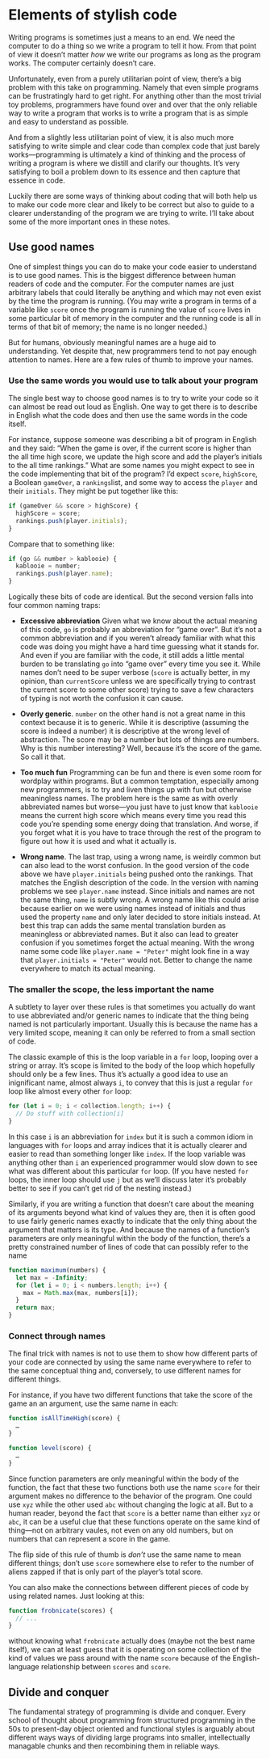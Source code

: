 # Elements of stylish code

Writing programs is sometimes just a means to an end. We need the
computer to do a thing so we write a program to tell it how. From that
point of view it doesn’t matter *how* we write our programs as long as
the program works. The computer certainly doesn’t care.

Unfortunately, even from a purely utilitarian point of view, there’s a
big problem with this take on programming. Namely that even simple
programs can be frustratingly hard to get right. For anything other
than the most trivial toy problems, programmers have found over and
over that the only reliable way to write a program that works is to
write a program that is as simple and easy to understand as possible.

And from a slightly less utilitarian point of view, it is also much
more satisfying to write simple and clear code than complex code that
just barely works—programming is ultimately a kind of thinking and the
process of writing a program is where we distill and clarify our
thoughts. It’s very satisfying to boil a problem down to its essence
and then capture that essence in code.

Luckily there are some ways of thinking about coding that will both
help us to make our code more clear and likely to be correct but also
to guide to a clearer understanding of the program we are trying to
write. I’ll take about some of the more important ones in these notes.

## Use good names

One of simplest things you can do to make your code easier to
understand is to use good names. This is the biggest difference
between human readers of code and the computer. For the computer names
are just arbitrary labels that could literally be anything and which
may not even exist by the time the program is running. (You may write
a program in terms of a variable like `score` once the program is
running the value of `score` lives in some particular bit of memory in
the computer and the running code is all in terms of that bit of
memory; the name is no longer needed.)

But for humans, obviously meaningful names are a huge aid to
understanding. Yet despite that, new programmers tend to not pay
enough attention to names. Here are a few rules of thumb to improve
your names.

### Use the same words you would use to talk about your program

The single best way to choose good names is to try to write your code
so it can almost be read out loud as English. One way to get there is
to describe in English what the code does and then use the same words
in the code itself.

For instance, suppose someone was describing a bit of program in
English and they said: “When the game is over, if the current score is
higher than the all time high score, we update the high score and add
the player’s initials to the all time rankings.” What are some names
you might expect to see in the code implementing that bit of the
program? I’d expect `score`, `highScore`, a Boolean `gameOver`, a
`rankings`list, and some way to access the `player` and their
`initials`. They might be put together like this:

```javascript
if (gameOver && score > highScore) {
  highScore = score;
  rankings.push(player.initials);
}
```

Compare that to something like:

```javascript
if (go && number > kablooie) {
  kablooie = number;
  rankings.push(player.name);
}
```

Logically these bits of code are identical. But the second version
falls into four common naming traps:

- **Excessive abbreviation** Given what we know about the actual
  meaning of this code, `go` is probably an abbreviation for “game
  over”. But it’s not a common abbreviation and if you weren’t already
  familiar with what this code was doing you might have a hard time
  guessing what it stands for. And even if you are familiar with the
  code, it still adds a little mental burden to be translating `go`
  into “game over” every time you see it. While names don’t need to be
  super verbose (`score` is actually better, in my opinion, than
  `currentScore` unless we are specifically trying to contrast the
  current score to some other score) trying to save a few characters
  of typing is not worth the confusion it can cause.

- **Overly generic**. `number` on the other hand is not a great name
  in this context because it is to generic. While it is descriptive
  (assuming the score is indeed a number) it is descriptive at the
  wrong level of abstraction. The score may be a number but lots of
  things are numbers. Why is this number interesting? Well, because
  it’s the score of the game. So call it that.

- **Too much fun** Programming can be fun and there is even some room
  for wordplay within programs. But a common temptation, especially
  among new programmers, is to try and liven things up with fun but
  otherwise meaningless names. The problem here is the same as with
  overly abbreviated names but worse—you just have to just know that
  `kablooie` means the current high score which means every time you
  read this code you’re spending some energy doing that translation.
  And worse, if you forget what it is you have to trace through the
  rest of the program to figure out how it is used and what it
  actually is.

- **Wrong name**. The last trap, using a wrong name, is weirdly common
  but can also lead to the worst confusion. In the good version of the
  code above we have `player.initials` being pushed onto the rankings.
  That matches the English description of the code. In the version
  with naming problems we see `player.name` instead. Since initials
  and names are not the same thing, `name` is subtly wrong. A wrong
  name like this could arise because earlier on we were using names
  instead of initials and thus used the property `name` and only later
  decided to store initials instead. At best this trap can adds the
  same mental translation burden as meaningless or abbreviated names.
  But it also can lead to greater confusion if you sometimes forget
  the actual meaning. With the wrong name some code like `player.name
  = "Peter"` might look fine in a way that `player.initials = "Peter"`
  would not. Better to change the name everywhere to match its actual
  meaning.


### The smaller the scope, the less important the name

A subtlety to layer over these rules is that sometimes you actually do
want to use abbreviated and/or generic names to indicate that the
thing being named is not particularly important. Usually this is
because the name has a very limited scope, meaning it can only be
referred to from a small section of code.

The classic example of this is the loop variable in a `for` loop,
looping over a string or array. It’s scope is limited to the body of
the loop which hopefully should only be a few lines. Thus it’s
actually a good idea to use an inignificant name, almost always `i`,
to convey that this is just a regular `for` loop like almost every
other `for` loop:

```javascript
for (let i = 0; i < collection.length; i++) {
  // Do stuff with collection[i]
}
```

In this case `i` is an abbreviation for `index` but it is such a
common idiom in languages with `for` loops and array indices that it
is actually clearer and easier to read than something longer like
`index`. If the loop variable was anything other than `i` an
experienced programmer would slow down to see what was different about
this particular `for` loop. (If you have nested `for` loops, the inner
loop should use `j` but as we’ll discuss later it’s probably better to
see if you can’t get rid of the nesting instead.)

Similarly, if you are writing a function that doesn’t care about the
meaning of its arguments beyond what kind of values they are, then it
is often good to use fairly generic names exactly to indicate that the
only thing about the argument that matters is its type. And because
the names of a function’s parameters are only meaningful within the
body of the function, there’s a pretty constrained number of lines of
code that can possibly refer to the name

```javascript
function maximum(numbers) {
  let max = -Infinity;
  for (let i = 0; i < numbers.length; i++) {
    max = Math.max(max, numbers[i]);
  }
  return max;
}
```

### Connect through names

The final trick with names is not to use them to show how different
parts of your code are connected by using the same name everywhere to
refer to the same conceptual thing and, conversely, to use different
names for different things.

For instance, if you have two different functions that take the score
of the game an an argument, use the same name in each:

```javascript
function isAllTimeHigh(score) {
  …
}

function level(score) {
  …
}

```

Since function parameters are only meaningful within the body of the
function, the fact that these two functions both use the name `score`
for their argument makes no difference to the behavior of the program.
One could use `xyz` while the other used `abc` without changing the
logic at all. But to a human reader, beyond the fact that `score` is a
better name than either `xyz` or `abc`, it can be a useful clue that
these functions operate on the same kind of thing—not on arbitrary
vaules, not even on any old numbers, but on numbers that can represent
a score in the game.

The flip side of this rule of thumb is *don’t* use the same name to
mean different things; don’t use `score` somewhere else to refer to
the number of aliens zapped if that is only part of the player’s total
score.

You can also make the connections between different pieces of code by
using related names. Just looking at this:

```javascript
function frobnicate(scores) {
  // ...
}
```

without knowing what `frobnicate` actually does (maybe not the best
name itself), we can at least guess that it is operating on some
collection of the kind of values we pass around with the name `score`
because of the English-language relationship between `scores` and
`score`.



## Divide and conquer

The fundamental strategy of programming is divide and conquer. Every
school of thought about programming from structured programming in the
50s to present-day object oriented and functional styles is arguably
about different ways ways of dividing large programs into smaller,
intellectually managable chunks and then recombining them in reliable
ways.
